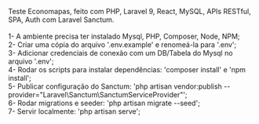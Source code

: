 Teste Economapas, feito com PHP, Laravel 9, React, MySQL, APIs RESTful, SPA, Auth com Laravel Sanctum.<br />
<br />
1- A ambiente precisa ter instalado Mysql, PHP, Composer, Node, NPM;<br />
2- Criar uma cópia do arquivo '.env.example' e renomeá-la para '.env';<br />
3- Adicionar credenciais de conexão com um DB/Tabela do Mysql no arquivo '.env';<br />
4- Rodar os scripts para instalar dependências: 'composer install' e 'npm install';<br />
5- Publicar configuração do Sanctum: 'php artisan vendor:publish --provider="Laravel\Sanctum\SanctumServiceProvider"';<br />
6- Rodar migrations e seeder: 'php artisan migrate --seed';<br />
7- Servir localmente: 'php artisan serve';<br />